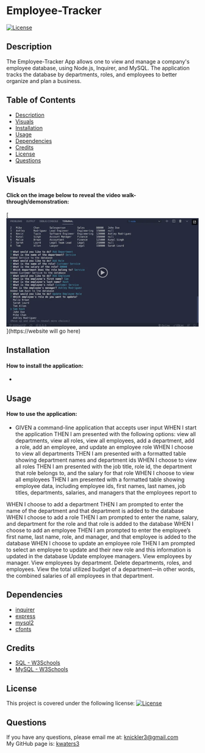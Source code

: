 # Employee-Tracker
 
   [![License](https://img.shields.io/badge/License-MIT-turquoise.svg)](https://opensource.org/licenses/MIT) 

 ## Description
 The Employee-Tracker App allows one to view and manage a company's employee database, using Node.js, Inquirer, and MySQL. The application tracks the database by departments, roles, and employees to better organize and plan a business. 

 
 ## Table of Contents
   * [Description](#description)
   * [Visuals](#visuals)  
   * [Installation](#installation)
   * [Usage](#usage)
   * [Dependencies](#dependencies)
   * [Credits](#credits)
   * [License](#license)
   * [Questions](#questions)
 
 
 ## Visuals
 #### Click on the image below to reveal the video walk-through/demonstration:

 [![Screenshot](./assets/images/employeetracker.png)](https://website will go here)
 
 
 ## Installation
 #### How to install the application:
  * 
   
 
 ## Usage
 #### How to use the application:
  * GIVEN a command-line application that accepts user input
WHEN I start the application
THEN I am presented with the following options: view all departments, view all roles, view all employees, add a department, add a role, add an employee, and update an employee role
WHEN I choose to view all departments
THEN I am presented with a formatted table showing department names and department ids
WHEN I choose to view all roles
THEN I am presented with the job title, role id, the department that role belongs to, and the salary for that role
WHEN I choose to view all employees
THEN I am presented with a formatted table showing employee data, including employee ids, first names, last names, job titles, departments, salaries, and managers that the employees report to


WHEN I choose to add a department
THEN I am prompted to enter the name of the department and that department is added to the database
WHEN I choose to add a role
THEN I am prompted to enter the name, salary, and department for the role and that role is added to the database
WHEN I choose to add an employee
THEN I am prompted to enter the employee’s first name, last name, role, and manager, and that employee is added to the database
WHEN I choose to update an employee role
THEN I am prompted to select an employee to update and their new role and this information is updated in the database 
Update employee managers.
View employees by manager.
View employees by department.
Delete departments, roles, and employees.
View the total utilized budget of a department—in other words, the combined salaries of all employees in that department.

 
 ## Dependencies
  * [inquirer](https://www.npmjs.com/package/inquirer/v/8.2.4)
  * [express](https://www.npmjs.com/package/express)
  * [mysql2](https://www.npmjs.com/package/mysql2) 
  * [cfonts](https://www.npmjs.com/package/cfonts)
 

 ## Credits
  * [SQL - W3Schools](https://www.w3schools.com/sql/sql_intro.asp)
  * [MySQL - W3Schools](https://www.w3schools.com/mysql/mysql_sql.asp)
 

## License
   This project is covered under the following license: [![License](https://img.shields.io/badge/License-MIT-turquoise.svg)](https://opensource.org/licenses/MIT)
 

 ## Questions
   If you have any questions, please email me at: knickler3@gmail.com <br/>
   My GitHub page is: [kwaters3](https://github.com/kwaters3)
   
